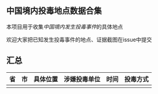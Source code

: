 ## 中国境内投毒地点数据合集

本项目用于收集*中国境内发生投毒事件*的具体地点

欢迎大家把已知发生投毒事件的地点、证据截图在issue中提交

## 汇总

| 省 | 市 | 具体位置 | 涉嫌投毒单位 | 时间 | 投毒方式 |
|-------|-------|-------| -------| -------| -------| 
|  |  |  |  |  | |
